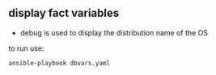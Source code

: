 ## display fact variables

- debug is used to display the distribution name of the OS

to run use:
```
ansible-playbook dbvars.yaml
```